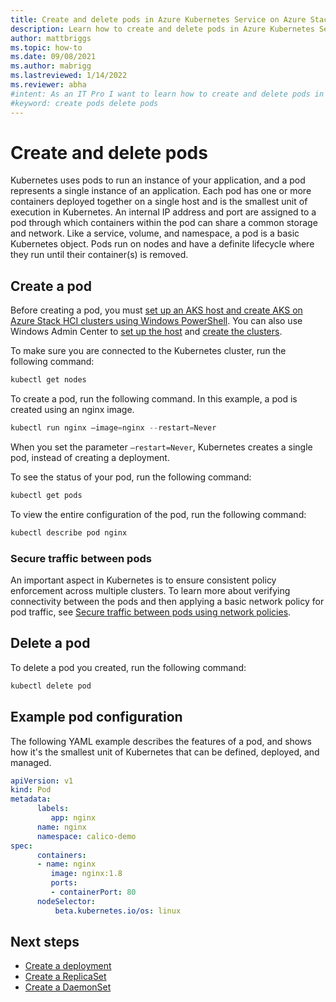 ```yaml
---
title: Create and delete pods in Azure Kubernetes Service on Azure Stack HCI
description: Learn how to create and delete pods in Azure Kubernetes Service (AKS) on Azure Stack HCI.
author: mattbriggs
ms.topic: how-to
ms.date: 09/08/2021
ms.author: mabrigg 
ms.lastreviewed: 1/14/2022
ms.reviewer: abha
#intent: As an IT Pro I want to learn how to create and delete pods in AKS.
#keyword: create pods delete pods
---
```


# Create and delete pods

Kubernetes uses pods to run an instance of your application, and a pod represents a single instance of an application. Each pod has one or more containers deployed together on a single host and is the smallest unit of execution in Kubernetes. An internal IP address and port are assigned to a pod through which containers within the pod can share a common storage and network. Like a service, volume, and namespace, a pod is a basic Kubernetes object. Pods run on nodes and have a definite lifecycle where they run until their container(s) is removed.

## Create a pod

Before creating a pod, you must [set up an AKS host and create AKS on Azure Stack HCI clusters using Windows PowerShell](./kubernetes-walkthrough-powershell.md). You can also use Windows Admin Center to [set up the host](./setup.md) and [create the clusters](./create-kubernetes-cluster.md).

To make sure you are connected to the Kubernetes cluster, run the following command:

```powershell
kubectl get nodes
```

To create a pod, run the following command. In this example, a pod is created using an nginx image.  

```powershell
kubectl run nginx –image=nginx --restart=Never
```

When you set the parameter `–restart=Never`, Kubernetes creates a single pod, instead of creating a deployment.

To see the status of your pod, run the following command:

```powershell
kubectl get pods
```

To view the entire configuration of the pod, run the following command:

```powershell
kubectl describe pod nginx
```

### Secure traffic between pods

An important aspect in Kubernetes is to ensure consistent policy enforcement across multiple clusters. To learn more about verifying connectivity between the pods and then applying a basic network policy for pod traffic, see [Secure traffic between pods using network policies](./calico-networking-policy.md).

## Delete a pod

To delete a pod you created, run the following command:

```powershell
kubectl delete pod
```

## Example pod configuration

The following YAML example describes the features of a pod, and shows how it's the smallest unit of Kubernetes that can be defined, deployed, and managed.

```yml
apiVersion: v1 
kind: Pod 
metadata: 
      labels: 
         app: nginx 
      name: nginx 
      namespace: calico-demo 
spec: 
      containers: 
      - name: nginx 
         image: nginx:1.8 
         ports: 
         - containerPort: 80 
      nodeSelector: 
          beta.kubernetes.io/os: linux
```

## Next steps

- [Create a deployment](create-deployments.md)
- [Create a ReplicaSet](create-replicasets.md)
- [Create a DaemonSet](create-daemonsets.md)

